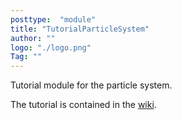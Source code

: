 ```yaml
---
posttype:  "module"  
title: "TutorialParticleSystem"
author: ""
logo: "./logo.png"
Tag: ""
---
```

Tutorial module for the particle system.

The tutorial is contained in the [wiki](https://github.com/pamtdoh/TutorialParticleSystem/wiki).
